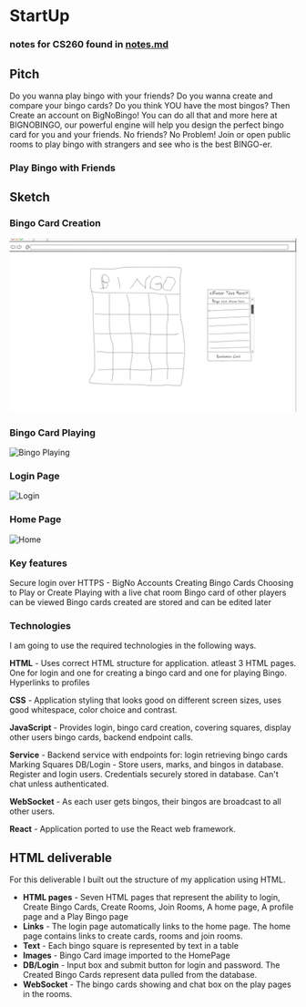 # StartUp
### notes for CS260 found in [notes.md](https://github.com/alexjames47/StartUp/blob/main/notes.md)
## Pitch
Do you wanna play bingo with your friends? Do you wanna create and compare your bingo cards? Do you think YOU have the most bingos? Then Create an account on BigNoBingo! You can do all that and more here at BIGNOBINGO, our powerful engine will help you design the perfect bingo card for you and your friends. No friends? No Problem! Join or open public rooms to play bingo with strangers and see who is the best BINGO-er. 
### Play Bingo with Friends
## Sketch
### Bingo Card Creation
![Bingo Creation](https://github.com/alexjames47/StartUp/blob/main/ElevatorPitchPictures/CreationPage.png)
### Bingo Card Playing
![Bingo Playing]([https://github.com/alexjames47/StartUp/blob/main/PlayingPage.png](https://github.com/alexjames47/StartUp/blob/main/ElevatorPitchPictures/PlayingPage.png))
### Login Page
![Login]([https://github.com/alexjames47/StartUp/blob/main/BigNoLoginPage.png](https://github.com/alexjames47/StartUp/blob/main/ElevatorPitchPictures/BigNoLoginPage.png))
### Home Page
![Home]([https://github.com/alexjames47/StartUp/blob/main/BigNoHomePage.png](https://github.com/alexjames47/StartUp/blob/main/ElevatorPitchPictures/BigNoHomePage.png))

### Key features
Secure login over HTTPS - BigNo Accounts
Creating Bingo Cards
Choosing to Play or Create
Playing with a live chat room
Bingo card of other players can be viewed
Bingo cards created are stored and can be edited later


### Technologies
I am going to use the required technologies in the following ways.

**HTML** - Uses correct HTML structure for application. atleast 3 HTML pages. One for login and one for creating a bingo card and one for playing Bingo. Hyperlinks to profiles

**CSS** - Application styling that looks good on different screen sizes, uses good whitespace, color choice and contrast.

**JavaScript** - Provides login, bingo card creation, covering squares, display other users bingo cards, backend endpoint calls.

**Service** - Backend service with endpoints for:
login
retrieving bingo cards
Marking Squares
DB/Login - Store users, marks, and bingos in database. Register and login users. Credentials securely stored in database. Can't chat unless authenticated.

**WebSocket** - As each user gets bingos, their bingos are broadcast to all other users.

**React** - Application ported to use the React web framework.

## HTML deliverable

For this deliverable I built out the structure of my application using HTML.

- **HTML pages** - Seven HTML pages that represent the ability to login, Create Bingo Cards, Create Rooms, Join Rooms, A home page, A profile page and a Play Bingo page
- **Links** - The login page automatically links to the home page. The home page contains links to create cards, rooms and join rooms.
- **Text** - Each bingo square is represented by text in a table
- **Images** - Bingo Card image imported to the HomePage
- **DB/Login** - Input box and submit button for login and password. The Created Bingo Cards represent data pulled from the database.
- **WebSocket** - The bingo cards showing and chat box on the play pages in the rooms.
